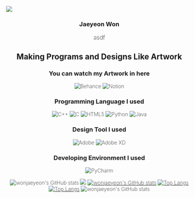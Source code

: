 <img src="https://capsule-render.vercel.app/api?type=waving&color=timeGradient&height=300&section=header&text=JaeYeon%20Won&animation=fadeIn&fontColor=ffffff&fontSize=70" />
<div align= center style="font-weight: 200;">

<h3>Jaeyeon Won</h3>

 <font size="3">asdf</font>
 
<h2>Making Programs and Designs Like Artwork</h2>

<h3><b>You can watch my Artwork in here</b></h3>

![Behance](https://img.shields.io/badge/Behance-1769ff?style=for-the-badge&logo=behance&logoColor=white)
![Notion](https://img.shields.io/badge/Notion-%23000000.svg?style=for-the-badge&logo=notion&logoColor=white)

<h3><b>Programming Language I used</b></h3>

![C++](https://img.shields.io/badge/c++-%2300599C.svg?style=for-the-badge&logo=c%2B%2B&logoColor=white)
![C](https://img.shields.io/badge/c-%2300599C.svg?style=for-the-badge&logo=c&logoColor=white)
![HTML5](https://img.shields.io/badge/html5-%23E34F26.svg?style=for-the-badge&logo=html5&logoColor=white)
![Python](https://img.shields.io/badge/python-3670A0?style=for-the-badge&logo=python&logoColor=ffffff)
![Java](https://img.shields.io/badge/java-%23ED8B00.svg?style=for-the-badge&logo=java&logoColor=white)


<h3><b>Design Tool I used</b></h3>

![Adobe](https://img.shields.io/badge/adobe-%23FF0000.svg?style=for-the-badge&logo=adobe&logoColor=white)
![Adobe XD](https://img.shields.io/badge/Adobe%20XD-470137?style=for-the-badge&logo=Adobe%20XD&logoColor=#FF61F6)

<h3><b>Developing Environment I used</b></h3>

![PyCharm](https://img.shields.io/badge/pycharm-143?style=for-the-badge&logo=pycharm&logoColor=black&color=black&labelColor=green)

![wonjaeyeon's GitHub stats](https://github-readme-stats.vercel.app/api?username=wonjaeyeon&theme=dark&show_icons=true)
![](https://github-profile-summary-cards.vercel.app/api/cards/profile-details?username=wonjaeyeon&theme=vue)
[![wonjaeyeon's GitHub stats](https://github-readme-stats.vercel.app/api?username=wonjaeyeon&hide_title=true&show_icons=true&include_all_commits=true&disable_animations=true&theme=vue)](https://github.com/anuraghazra/github-readme-stats)
[![Top Langs](https://github-readme-stats.vercel.app/api/top-langs/?username=wonjaeyeon&layout=compact)](https://github.com/wonjaeyeon/github-readme-stats)
[![Top Langs](https://github-readme-stats.vercel.app/api/top-langs/?username=wonjaeyeon&langs_count=8)](https://github.com/wonjaeyeon/github-readme-stats)
 ![wonjaeyeon's GitHub stats](https://github-readme-stats.vercel.app/api?username=wonjaeyeon&show_icons=true&theme=radical)
  </div>

<!--
**wonjaeyeon/wonjaeyeon** is a ✨ _special_ ✨ repository because its `README.md` (this file) appears on your GitHub profile.

Here are some ideas to get you started:




- 🔭 I’m currently working on ...
- 🌱 I’m currently learning ...
- 👯 I’m looking to collaborate on ...
- 🤔 I’m looking for help with ...
- 💬 Ask me about ...
- 📫 How to reach me: ...
- 😄 Pronouns: ...
- ⚡ Fun fact: ...
-->
